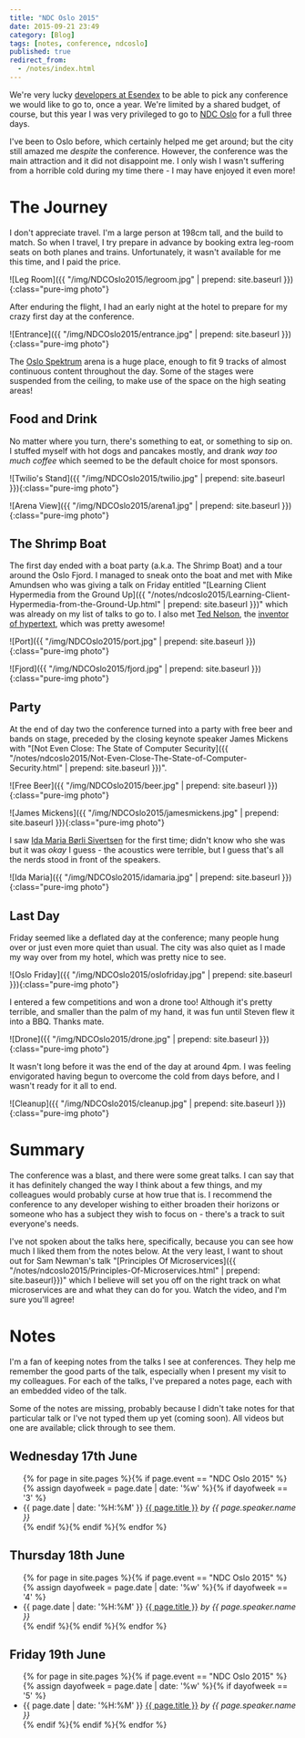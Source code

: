 ```yaml
---
title: "NDC Oslo 2015"
date: 2015-09-21 23:49
category: [Blog]
tags: [notes, conference, ndcoslo]
published: true
redirect_from:
  - /notes/index.html
---
```


We're very lucky [developers at Esendex](http://www.esendex.co.uk/careers) to be able to pick any conference we would like to go to, once a year. We're limited by a shared budget, of course, but this year I was very privileged to go to [NDC Oslo](http://ndcoslo.com/) for a full three days.

I've been to Oslo before, which certainly helped me get around; but the city still amazed me *despite* the conference. However, the conference was the main attraction and it did not disappoint me. I only wish I wasn't suffering from a horrible cold during my time there - I may have enjoyed it even more!

<!--more-->

# The Journey

I don't appreciate travel. I'm a large person at 198cm tall, and the build to match. So when I travel, I try prepare in advance by booking extra leg-room seats on both planes and trains. Unfortunately, it wasn't available for me this time, and I paid the price.

![Leg Room]({{ "/img/NDCOslo2015/legroom.jpg" | prepend: site.baseurl }}){:class="pure-img photo"}

After enduring the flight, I had an early night at the hotel to prepare for my crazy first day at the conference.

![Entrance]({{ "/img/NDCOslo2015/entrance.jpg" | prepend: site.baseurl }}){:class="pure-img photo"}

The [Oslo Spektrum](http://www.oslospektrum.no/) arena is a huge place, enough to fit 9 tracks of almost continuous content throughout the day. Some of the stages were suspended from the ceiling, to make use of the space on the high seating areas!

## Food and Drink

No matter where you turn, there's something to eat, or something to sip on. I stuffed myself with hot dogs and pancakes mostly, and drank *way too much coffee* which seemed to be the default choice for most sponsors.

![Twilio's Stand]({{ "/img/NDCOslo2015/twilio.jpg" | prepend: site.baseurl }}){:class="pure-img photo"}

![Arena View]({{ "/img/NDCOslo2015/arena1.jpg" | prepend: site.baseurl }}){:class="pure-img photo"}

## The Shrimp Boat

The first day ended with a boat party (a.k.a. The Shrimp Boat) and a tour around the Oslo Fjord. I managed to sneak onto the boat and met with Mike Amundsen who was giving a talk on Friday entitled "[Learning Client Hypermedia from the Ground Up]({{ "/notes/ndcoslo2015/Learning-Client-Hypermedia-from-the-Ground-Up.html" | prepend: site.baseurl }})" which was already on my list of talks to go to. I also met [Ted Nelson](https://en.wikipedia.org/wiki/Ted_Nelson), the [inventor of hypertext](https://en.wikipedia.org/wiki/Hypertext), which was pretty awesome!

![Port]({{ "/img/NDCOslo2015/port.jpg" | prepend: site.baseurl }}){:class="pure-img photo"}

![Fjord]({{ "/img/NDCOslo2015/fjord.jpg" | prepend: site.baseurl }}){:class="pure-img photo"}

## Party

At the end of day two the conference turned into a party with free beer and bands on stage, preceded by the closing keynote speaker James Mickens with "[Not Even Close: The State of Computer Security]({{ "/notes/ndcoslo2015/Not-Even-Close-The-State-of-Computer-Security.html" | prepend: site.baseurl }})".

![Free Beer]({{ "/img/NDCOslo2015/beer.jpg" | prepend: site.baseurl }}){:class="pure-img photo"}

![James Mickens]({{ "/img/NDCOslo2015/jamesmickens.jpg" | prepend: site.baseurl }}){:class="pure-img photo"}

I saw [Ida Maria Børli Sivertsen](https://en.wikipedia.org/wiki/Ida_Maria) for the first time; didn't know who she was but it was *okay* I guess - the acoustics were terrible, but I guess that's all the nerds stood in front of the speakers.

![Ida Maria]({{ "/img/NDCOslo2015/idamaria.jpg" | prepend: site.baseurl }}){:class="pure-img photo"}

## Last Day

Friday seemed like a deflated day at the conference; many people hung over or just even more quiet than usual. The city was also quiet as I made my way over from my hotel, which was pretty nice to see.

![Oslo Friday]({{ "/img/NDCOslo2015/oslofriday.jpg" | prepend: site.baseurl }}){:class="pure-img photo"}

I entered a few competitions and won a drone too! Although it's pretty terrible, and smaller than the palm of my hand, it was fun until Steven flew it into a BBQ. Thanks mate.

![Drone]({{ "/img/NDCOslo2015/drone.jpg" | prepend: site.baseurl }}){:class="pure-img photo"}

It wasn't long before it was the end of the day at around 4pm. I was feeling envigorated having begun to overcome the cold from days before, and I wasn't ready for it all to end.

![Cleanup]({{ "/img/NDCOslo2015/cleanup.jpg" | prepend: site.baseurl }}){:class="pure-img photo"}

# Summary

The conference was a blast, and there were some great talks. I can say that it has definitely changed the way I think about a few things, and my colleagues would probably curse at how true that is. I recommend the conference to any developer wishing to either broaden their horizons or someone who has a subject they wish to focus on - there's a track to suit everyone's needs.

I've not spoken about the talks here, specifically, because you can see how much I liked them from the notes below. At the very least, I want to shout out for Sam Newman's talk "[Principles Of Microservices]({{ "/notes/ndcoslo2015/Principles-Of-Microservices.html" | prepend: site.baseurl}})" which I believe will set you off on the right track on what microservices are and what they can do for you. Watch the video, and I'm sure you'll agree!

# Notes

I'm a fan of keeping notes from the talks I see at conferences. They help me remember the good parts of the talk, especially when I present my visit to my colleagues.
For each of the talks, I've prepared a notes page, each with an embedded video of the talk.

Some of the notes are missing, probably because I didn't take notes for that particular talk or I've not typed them up yet (coming soon). All videos but one are available; click through to see them.

## Wednesday 17th June
<ul>
{% for page in site.pages %}{% if page.event == "NDC Oslo 2015" %}{% assign dayofweek = page.date | date: '%w' %}{% if dayofweek == '3' %}
<li>
  {{ page.date | date: '%H:%M' }} <a href="{{ page.url }}">{{ page.title }}</a> <em>by {{ page.speaker.name }}</em>
</li>
{% endif %}{% endif %}{% endfor %}
</ul>

## Thursday 18th June
<ul>
{% for page in site.pages %}{% if page.event == "NDC Oslo 2015" %}{% assign dayofweek = page.date | date: '%w' %}{% if dayofweek == '4' %}
<li>
  {{ page.date | date: '%H:%M' }} <a href="{{ page.url }}">{{ page.title }}</a> <em>by {{ page.speaker.name }}</em>
</li>
{% endif %}{% endif %}{% endfor %}
</ul>

## Friday 19th June
<ul>
{% for page in site.pages %}{% if page.event == "NDC Oslo 2015" %}{% assign dayofweek = page.date | date: '%w' %}{% if dayofweek == '5' %}
<li>
  {{ page.date | date: '%H:%M' }} <a href="{{ page.url }}">{{ page.title }}</a> <em>by {{ page.speaker.name }}</em>
</li>
{% endif %}{% endif %}{% endfor %}
</ul>
